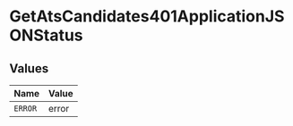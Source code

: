 # GetAtsCandidates401ApplicationJSONStatus


## Values

| Name    | Value   |
| ------- | ------- |
| `ERROR` | error   |